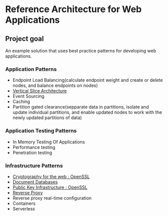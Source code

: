 # Reference Architecture for Web Applications

## Project goal

An example solution that uses best practice patterns for developing web applications.


### Application Patterns

* Endpoint Load Balancing(calculate endpoint weight and create or delete nodes, and balance endpoints on nodes)
* [Vertical Slice Architecture](/Studies/1.vertical_slice_architecture.md)
* Event Sourcing
* Caching
* Partition gated clearance(sepparate data in partitions, isolate and update individual partitions, and enable
updated nodes to work with the newly updated partitions of data)

### Application Testing Patterns

* In Memory Testing Of Applications
* Performance testing
* Penetration testing

### Infrastructure Patterns

* [Cryptography for the web : OpenSSL](/Studies/3.cryptography_for_web.md)
* [Document Databases](/Studies/2.document_databases.md)
* [Public Key Infrastructure : OpenSSL](/Studies/4.public_key_infrastructure.md)
* [Reverse Proxy](/Studies/5.reverse_proxy.md)
* Reverse proxy real-time configuration
* Containers
* Serverless



